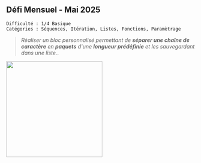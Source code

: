 ## Défi Mensuel - Mai 2025

```
Difficulté : 1/4 Basique
Catégories : Séquences, Itération, Listes, Fonctions, Paramètrage
```
> *Réaliser un bloc personnalisé permettant de **séparer une chaîne de caractère** en **paquets** d'une **longueur prédéfinie** et les sauvegardant dans une liste.*.

<img src="thumb.png" width=256px>
